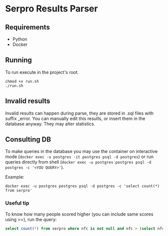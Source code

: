 # Serpro Results Parser

## Requirements
- Python
- Docker

## Running 

To run execute in the project's root.

```shell
chmod +x run.sh
./run.sh
```

## Invalid results

Invalid results can happen during parse, they are stored in .sql files with suffix _error. You can manually edit this results, or insert them in the database anyway. They may alter statistics.

## Consulting DB

To make queries in the database you may use the container on interactive mode (`docker exec -u postgres -it postgres psql -d postgres`) or run queries directly from shell (`docker exec -u postgres postgres psql -d postgres -c '<YOU QUERY>'`).

Example: 
```shell 
docker exec -u postgres postgres psql -d postgres -c 'select count(*) from serpro'
```

### Useful tip

To know how many people scored higher (you can include same scores using >=), run the query: 

```sql 
select count(*) from serpro where nfc is not null and nfc > (select nfc from serpro where lower(nome) like lower('Your Name%')); 	
```
